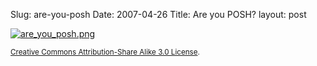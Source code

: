Slug: are-you-posh
Date: 2007-04-26
Title: Are you POSH?
layout: post

<a href="http://microformats.org/wiki/posh" title="POSH: Plain Old Semantic HTML"><img alt="are_you_posh.png" class="at-xid-6a010534988cd3970b0120a5b36a14970c" src="https://steveivy.typepad.com/.a/6a010534988cd3970b0120a5b36a14970c-pi" /></a>

<small><a href="http://creativecommons.org/licenses/by-sa/3.0/" rel="license">Creative Commons Attribution-Share Alike 3.0 License</a>.</small>
